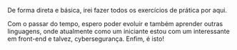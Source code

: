 De forma direta e básica, irei fazer todos os exercícios de prática por aqui. 

Com o passar do tempo, espero poder evoluir e também aprender outras linguagens, onde atualmente como um iniciante estou com um interessante em front-end e talvez, cybersegurança. Enfim, é isto! 